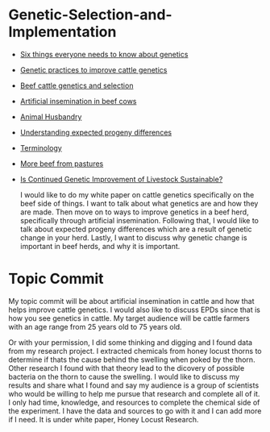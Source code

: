 # Genetic-Selection-and-Implementation
- [Six things everyone needs to know about genetics](https://www.ashg.org/education/everyone_2.shtml)
- [Genetic practices to improve cattle genetics](https://articles.extension.org/pages/72667/genetic-practices-to-improve-beef-cattle-reproduction)
- [Beef cattle genetics and selection](https://www.uaex.edu/farm-ranch/animals-forages/beef-cattle/breeding-genetic-selection.aspx)
- [Artificial insemination in beef cows](http://www.thebeefsite.com/articles/721/artificial-insemination-for-beef-cattle/)
- [Animal Husbandry](http://agritech.tnau.ac.in/animal_husbandry/animhus_cattle_AI.html)
- [Understanding expected progeny differences](https://pubs.ext.vt.edu/400/400-804/400-804.html)
- [Terminology](https://selectsiresbeef.com/index.php/beefreources/term)
- [More beef from pastures](http://mbfp.mla.com.au/Cattle-genetics)
- [Is Continued Genetic Improvement of Livestock Sustainable?](https://www.ncbi.nlm.nih.gov/pmc/articles/PMC4788124/)

  I would like to do my white paper on cattle genetics specifically on the beef side of things. I want to talk about what genetics are and how they are made. Then move on to ways to improve genetics in a beef herd, specifically through artificial insemination. Following that, I would like to talk about expected progeny differences which are a result of genetic change in your herd. Lastly, I want to discuss why genetic change is important in beef herds, and why it is important. 

# Topic Commit

My topic commit will be about artificial insemination in cattle and how that helps improve cattle genetics. I would also like to discuss EPDs since that is how you see genetics in cattle. My target audience will be cattle farmers with an age range from 25 years old to 75 years old. 

Or with your permission, I did some thinking and digging and I found data from my research project. I extracted chemicals from honey locust thorns to determine if thats the cause behind the swelling when poked by the thorn. Other research I found with that theory lead to the dicovery of possible bacteria on the thorn to cause the swelling. I would like to discuss my results and share what I found and say my audience is a group of scientists who would be willing to help me pursue that research and complete all of it. I only had time, knowledge, and resources to complete the chemical side of the experiment. I have the data and sources to go with it and I can add more if I need. It is under white paper, Honey Locust Research. 
